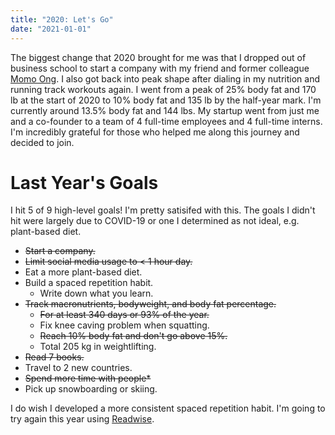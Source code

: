 ```yaml
---
title: "2020: Let's Go"
date: "2021-01-01"
---
```


The biggest change that 2020 brought for me was that I dropped out of business school to start a company with my friend and former colleague [Momo Ong](https://www.linkedin.com/in/momoong/). I also got back into peak shape after dialing in my nutrition and running track workouts again. I went from a peak of 25% body fat and 170 lb at the start of 2020 to 10% body fat and 135 lb by the half-year mark. I'm currently around 13.5% body fat and 144 lbs. My startup went from just me and a co-founder to a team of 4 full-time employees and 4 full-time interns. I'm incredibly grateful for those who helped me along this journey and decided to join.


# Last Year's Goals
I hit 5 of 9 high-level goals! I'm pretty satisifed with this. The goals I didn't hit were largely due to COVID-19 or one I determined as not ideal, e.g. plant-based diet.

- ~~Start a company.~~
- ~~Limit social media usage to < 1 hour day.~~
- Eat a more plant-based diet.
- Build a spaced repetition habit.
  - Write down what you learn.
- ~~Track macronutrients, bodyweight, and body fat percentage.~~
  - ~~For at least 340 days or 93% of the year.~~
  - Fix knee caving problem when squatting.
  - ~~Reach 10% body fat and don't go above 15%.~~
  - Total 205 kg in weightlifting.
- ~~Read 7 books.~~
- Travel to 2 new countries.
- ~~Spend more time with people*~~
- Pick up snowboarding or skiing.

I do wish I developed a more consistent spaced repetition habit. I'm going to try again this year using [Readwise](https://readwise.io).




<!-- ![Acadia National Park during the fall](/yellow-acadia.jpg)

2019 was a transformative year, a sliver of which I would have predicted a year earlier. I started off the year at [FiscalNote](https://fiscalnote.com/), edging towards the 6-year mark having joined the team in July 2013 while still in school. After a send-off filled with more Smirnoff Ice than I drank in all of the past 6 years, I ventured off to having zero real responsibilities for a month—signed off Slack for the last time, moved in with my dad, made coffee, and read books. It was jarring at first. Work withdrawal is real. Then the bliss settled in, waking up at 10 A.M. with nothing to stress about and traveling to places new and familiar—Paris, Rome, and New York.

I found an opportunity to work at the Seed/Series A firm [Costanoa Ventures](https://www.costanoavc.com/) so shipped off to the Bay Area. To say it was nothing short of perfect would be the truth. I got to meet and work with some of the smartest and most humble professionals of my career. I deepened my knowledge of B2B SaaS and started to understand the business of venture in a way that escapes just reading about it on TechCrunch or talking to practitioners.

Then came August as quickly as it seemed a distant future during the turn of the year. I met a sociable group of engineers-turned-managers in the MS/MBA program and an inspiring group of diverse students in my business school section. Time, since then, has passed by in a blur, but I imagine it was what college might have been had I taken more Political Science than Computer Science classes and joined a social club. I may or may not have drunk more Ice during a weekend retreat than I did on my last day at FiscalNote.

As I reflect on this year, I can't help but describe it as moving on from one pasture into a fall-tinted forest—excited wonder for what I'll discover inside and respect for the arduous journey of creating a path through. There will be detours and dead ends along the way, but at the turn of this decade, I'm reminded that the days are long while the decades are short. Every new day is an opportunity for progress or stagnation. I hope to consistently make the former in 2020 and focus on producing more than consuming value. Either way, the decade will fly by. Cheers to making this our breakout decade.

## Last Year's Goals

- ~~Deeply learn one new topic~~ Learned deeply about venture capital and met a lot of amazing people by working in it.
- Improve Retaino
- Publish 12 tech/product blog posts
- Total 200kg in weightlifting
  - Hit 190kg in training PRs, up from ~177kg.
- Consume 18 books
  - Read 7.
- ~~Travel to 2 new countries~~ Visited Italy (Rome) and Mexico (Mexico City). Additionally, spent time in San Francisco, Paris, and Maine.
- ~~Meet 100 new people~~ Met countless number of awesome individuals this year, 92 of whom are in my HBS section.

## This Year's Goals

Instead of rigidly setting goals once at the beginning of the year, I plan to add to this list—but not remove.

- **Start a company.**
- **Limit social media usage to < 1 hour day.**
  - Twitter and LinkedIn are exempt because they can be productive.
- ██ ██ ██ █████.
- **Eat a more plant-based diet.**
  - Count the number of days where you eat meat. Keep it low.
- **Build a spaced repetition habit.**
  - Write down what you learn.
  - Even something like [this tweet summary](https://twitter.com/earlvlee/status/1146612139718664195) of an article would be a good practice and good for building a Twitter following.
- **Track macronutrients, bodyweight, and body fat percentage.**
  - For at least 340 days or 93% of the year.
  - Fix knee caving problem when squatting.
  - Reach 10% body fat and don't go above 15%.
  - Total 205 kg in weightlifting.
- **Read 7 books.**
- **Travel to 2 new countries.**
- **Spend more time with people**.
  - Grab 1:1 time with people more frequently.
  - Engage in group conversations more.
- **Pick up snowboarding or skiing.**

## Interesting Reads

Some interesting content I read on New Year's Day—except the book which I read earlier this summer and has probably become one of my all-time favorites.

- [Shoe Dog - Phil Knight](https://amzn.to/2QcX6t0)
- [What Will Happen In The 2020s - Fred Wilson](https://avc.com/2020/01/what-will-happen-in-the-2020s/)
- [2020 Tech Predictions - Jeff Morris Jr.](https://twitter.com/jmj/status/1212487514025414656)
- [The 2010s: Stuck in the Past - Albert Wenger](https://continuations.com/post/189978534785/the-2010s-stuck-in-the-past)
- [An Agenda for the 2020s Inventing the Knowledge Age - Albert Wenger](https://continuations.com/post/189997132065/an-agenda-for-the-2020s-inventing-the-knowledge) -->
